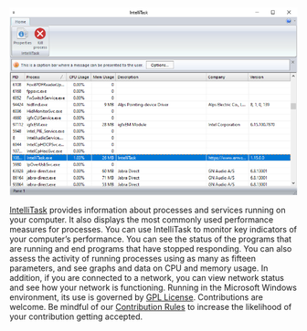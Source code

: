 ![IntelliTask.png](IntelliTask.png)

[IntelliTask](https://www.moga.doctor/) provides information about processes and services running on your computer. It also displays the most commonly used performance measures for processes. You can use IntelliTask to monitor key indicators of your computer’s performance. You can see the status of the programs that are running and end programs that have stopped responding. You can also assess the activity of running processes using as many as fifteen parameters, and see graphs and data on CPU and memory usage. In addition, if you are connected to a network, you can view network status and see how your network is functioning. Running in the Microsoft Windows environment, its use is governed by [GPL License](LICENSE). Contributions are welcome. Be mindful of our [Contribution Rules](CONTRIBUTING.md) to increase the likelihood of your contribution getting accepted.
